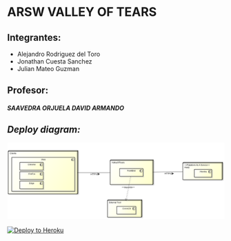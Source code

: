 ARSW VALLEY OF TEARS 
======


  Integrantes:
  -------
  * Alejandro Rodriguez del Toro
  * Jonathan Cuesta Sanchez
  * Julian Mateo Guzman
  

  Profesor:
  -------
  ##### SAAVEDRA ORJUELA DAVID ARMANDO
  
  *_Deploy diagram:_*
  ------- 
  
  ![alt text][1]

  [1]:https://github.com/alejandrordto/BackEndValleyOfTears/blob/master/img/DeployDiagram.PNG


   [![Deploy to Heroku](https://www.herokucdn.com/deploy/button.png)](https://valley0ftears.herokuapp.com)
